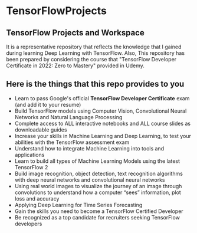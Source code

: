 # TensorFlowProjects
## TensorFlow Projects and Workspace

It is a representative repository that reflects the knowledge that I gained during learning Deep Learning with TensorFlow. Also, This repository has been prepared by considering the course that "TensorFlow Developer Certificate in 2022: Zero to Mastery" provided in Udemy. 

## Here is the things that this repo provides to you

* Learn to pass Google's official **TensorFlow Developer Certificate** exam (and add it to your resume)
* Build TensorFlow models using Computer Vision, Convolutional Neural Networks and Natural Language Processing
* Complete access to ALL interactive notebooks and ALL course slides as downloadable guides
* Increase your skills in Machine Learning and Deep Learning, to test your abilities with the TensorFlow assessment exam
* Understand how to integrate Machine Learning into tools and applications
* Learn to build all types of Machine Learning Models using the latest TensorFlow 2
* Build image recognition, object detection, text recognition algorithms with deep neural networks and convolutional neural networks
* Using real world images to visualize the journey of an image through convolutions to understand how a computer “sees” information, plot loss and accuracy
* Applying Deep Learning for Time Series Forecasting
* Gain the skills you need to become a TensorFlow Certified Developer
* Be recognized as a top candidate for recruiters seeking TensorFlow developers
